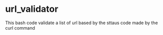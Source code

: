 # url_validator
This bash code validate a list of url based by the sttaus code made by the curl command
